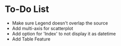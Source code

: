 # To-Do List
- Make sure Legend doesn't overlap the source
- Add multi-axis for scatterplot
- Add option for 'Index' to not display it as datetime
- Add Table Feature